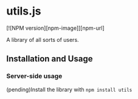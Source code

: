 # utils.js

[![NPM version][npm-image]][npm-url]

A library of all sorts of users.

## Installation and Usage

### Server-side usage

(pending)Install the library with `npm install utils`